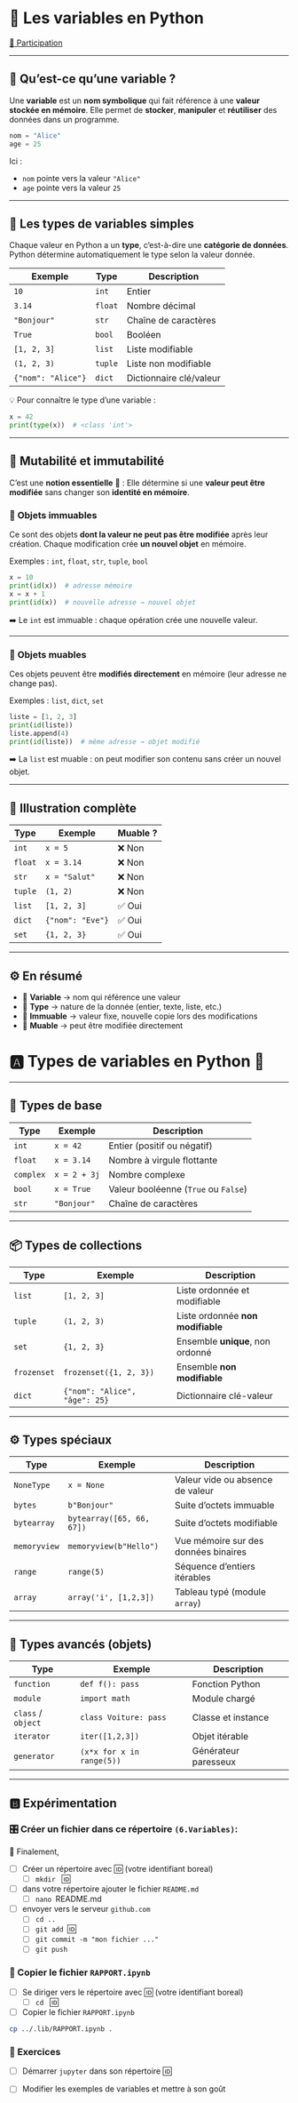 # 🐍 Les variables en Python

[:tada: Participation](.scripts/Participation.md)

---

## 🎯 Qu’est-ce qu’une variable ?

Une **variable** est un **nom symbolique** qui fait référence à une **valeur stockée en mémoire**.
Elle permet de **stocker**, **manipuler** et **réutiliser** des données dans un programme.

```python
nom = "Alice"
age = 25
```

Ici :

* `nom` pointe vers la valeur `"Alice"`
* `age` pointe vers la valeur `25`

---

## 🧠 Les types de variables simples

Chaque valeur en Python a un **type**, c’est-à-dire une **catégorie de données**.
Python détermine automatiquement le type selon la valeur donnée.

| Exemple            | Type    | Description             |
| ------------------ | ------- | ----------------------- |
| `10`               | `int`   | Entier                  |
| `3.14`             | `float` | Nombre décimal          |
| `"Bonjour"`        | `str`   | Chaîne de caractères    |
| `True`             | `bool`  | Booléen                 |
| `[1, 2, 3]`        | `list`  | Liste modifiable        |
| `(1, 2, 3)`        | `tuple` | Liste non modifiable    |
| `{"nom": "Alice"}` | `dict`  | Dictionnaire clé/valeur |

💡 Pour connaître le type d’une variable :

```python
x = 42
print(type(x))  # <class 'int'>
```

---

## 🔄 Mutabilité et immutabilité

C’est une **notion essentielle** 🧩 :
Elle détermine si une **valeur peut être modifiée** sans changer son **identité en mémoire**.

### 🔸 **Objets immuables**

Ce sont des objets **dont la valeur ne peut pas être modifiée** après leur création.
Chaque modification crée **un nouvel objet** en mémoire.

Exemples : `int`, `float`, `str`, `tuple`, `bool`

```python
x = 10
print(id(x))  # adresse mémoire
x = x + 1
print(id(x))  # nouvelle adresse → nouvel objet
```

➡️ Le `int` est immuable : chaque opération crée une nouvelle valeur.

---

### 🔹 **Objets muables**

Ces objets peuvent être **modifiés directement** en mémoire (leur adresse ne change pas).

Exemples : `list`, `dict`, `set`

```python
liste = [1, 2, 3]
print(id(liste))
liste.append(4)
print(id(liste))  # même adresse → objet modifié
```

➡️ La `list` est muable : on peut modifier son contenu sans créer un nouvel objet.

---

## 🧩 Illustration complète

| Type    | Exemple          | Muable ? |
| ------- | ---------------- | -------- |
| `int`   | `x = 5`          | ❌ Non    |
| `float` | `x = 3.14`       | ❌ Non    |
| `str`   | `x = "Salut"`    | ❌ Non    |
| `tuple` | `(1, 2)`         | ❌ Non    |
| `list`  | `[1, 2, 3]`      | ✅ Oui    |
| `dict`  | `{"nom": "Eve"}` | ✅ Oui    |
| `set`   | `{1, 2, 3}`      | ✅ Oui    |

---

## ⚙️ En résumé

* 🔹 **Variable** → nom qui référence une valeur
* 🔹 **Type** → nature de la donnée (entier, texte, liste, etc.)
* 🔹 **Immuable** → valeur fixe, nouvelle copie lors des modifications
* 🔹 **Muable** → peut être modifiée directement

# :a: Types de variables en Python :snake:

---

## 🧩 **Types de base**

| Type      | Exemple      | Description                          |
| --------- | ------------ | ------------------------------------ |
| `int`     | `x = 42`     | Entier (positif ou négatif)          |
| `float`   | `x = 3.14`   | Nombre à virgule flottante           |
| `complex` | `x = 2 + 3j` | Nombre complexe                      |
| `bool`    | `x = True`   | Valeur booléenne (`True` ou `False`) |
| `str`     | `"Bonjour"`  | Chaîne de caractères                 |

---

## 📦 **Types de collections**

| Type        | Exemple                       | Description                       |
| ----------- | ----------------------------- | --------------------------------- |
| `list`      | `[1, 2, 3]`                   | Liste ordonnée et modifiable      |
| `tuple`     | `(1, 2, 3)`                   | Liste ordonnée **non modifiable** |
| `set`       | `{1, 2, 3}`                   | Ensemble **unique**, non ordonné  |
| `frozenset` | `frozenset({1, 2, 3})`        | Ensemble **non modifiable**       |
| `dict`      | `{"nom": "Alice", "âge": 25}` | Dictionnaire clé-valeur           |

---

## ⚙️ **Types spéciaux**

| Type         | Exemple                   | Description                          |
| ------------ | ------------------------- | ------------------------------------ |
| `NoneType`   | `x = None`                | Valeur vide ou absence de valeur     |
| `bytes`      | `b"Bonjour"`              | Suite d’octets immuable              |
| `bytearray`  | `bytearray([65, 66, 67])` | Suite d’octets modifiable            |
| `memoryview` | `memoryview(b"Hello")`    | Vue mémoire sur des données binaires |
| `range`      | `range(5)`                | Séquence d’entiers itérables         |
| `array`      | `array('i', [1,2,3])`     | Tableau typé (module `array`)        |

---

## 🔬 **Types avancés (objets)**

| Type               | Exemple                   | Description          |
| ------------------ | ------------------------- | -------------------- |
| `function`         | `def f(): pass`           | Fonction Python      |
| `module`           | `import math`             | Module chargé        |
| `class` / `object` | `class Voiture: pass`     | Classe et instance   |
| `iterator`         | `iter([1,2,3])`           | Objet itérable       |
| `generator`        | `(x*x for x in range(5))` | Générateur paresseux |

---

## :b: Expérimentation

### 🎛️ Créer un fichier dans ce répertoire `(6.Variables)`:

:checkered_flag: Finalement,

- [ ] Créer un répertoire avec :id: (votre identifiant boreal)
   - [ ] `mkdir ` :id:
- [ ] dans votre répertoire ajouter le fichier `README.md`
  - [ ] `nano `README.md
- [ ] envoyer vers le serveur `github.com`
  - [ ] `cd ..`
  - [ ] `git add `:id: 
  - [ ] `git commit -m "mon fichier ..."`
  - [ ] `git push`

### :rocket: Copier le fichier `RAPPORT.ipynb`

- [ ] Se diriger vers le répertoire avec :id: (votre identifiant boreal)
   - [ ] `cd ` :id:
- [ ] Copier le fichier `RAPPORT.ipynb`

```sh
cp ../.lib/RAPPORT.ipynb .
```

### 🔄 Exercices

- [ ] Démarrer `jupyter` dans son répertoire :id:
- [ ] Modifier les exemples de variables et mettre à son goût

